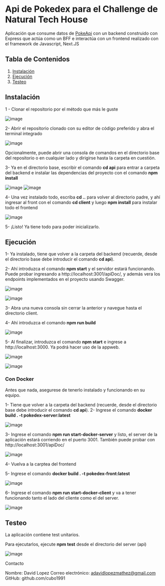 # Api de Pokedex para el Challenge de Natural Tech House

Aplicación que consume datos de [PokeApi](https://pokeapi.co/) con un backend construido con Express que actúa como un BFF e interactúa con un frontend realizado con el framework de Javascript, Next.JS

## Tabla de Contenidos

1. [Instalación](#instalación)
2. [Ejecución](#ejecución)
3. [Testeo](#testeo)


## Instalación

1 - Clonar el repositorio por el método que más le guste

![image](https://github.com/cubo1991/challengeNatural/assets/51756722/6c5c447c-601e-4d38-9a53-7adddb2b26f4)

2- Abrir el repositorio clonado con su editor de código preferido y abra el terminal integrado

![image](https://github.com/cubo1991/challengeNatural/assets/51756722/7b0a1ef0-9451-4a42-8ea1-7c80db1d5da1)

Opcionalmente, puede abrir una consola de comandos en el directorio base del repositorio o en cualquier lado y dirigirse hasta la carpeta en cuestión.

3- Ya en el directorio base, escribir el comando **cd api** para entrar a carpeta del backend e instalar las dependencias del proyecto con el comando **npm install**

![image](https://github.com/cubo1991/challengeNatural/assets/51756722/d15a7bd3-3238-4f93-bccc-1fb68306acc0)
![image](https://github.com/cubo1991/challengeNatural/assets/51756722/862090d3-7ef9-4421-893b-1ce9baed4820)

4- Una vez instalado todo, escriba **cd ..** para volver al directorio padre, y ahí ingresar al front con el comando **cd client** y luego  **npm install** para instalar todo el frontend

![image](https://github.com/cubo1991/challengeNatural/assets/51756722/f8f1f91b-aca9-487d-a06c-21f26524ae82)


5- ¡Listo! Ya tiene todo para poder inicializarlo.


## Ejecución
1- Ya instalado, tiene que volver a la carpeta del backend (recuerde, desde el directorio base debe introducir el comando **cd api**).

2- Ahí introduzca el comando **npm start** y el servidor estará funcionando. Puede probar ingresando a http://localhost:3001/apiDoc/, y además vera los endpoints implementados en el proyecto usando Swagger.

![image](https://github.com/cubo1991/challengeNatural/assets/51756722/ae8edb93-2583-4d57-b414-b9ddde9f94e8)

![image](https://github.com/cubo1991/challengeNatural/assets/51756722/ba50edc0-55e7-4105-93aa-1e2d59f64078)



3- Abra una nueva consola sin cerrar la anterior y navegue hasta el directorio client.

4- Ahí introduzca el comando **npm run build** 

![image](https://github.com/cubo1991/challengeNatural/assets/51756722/b1346388-18c2-4d2b-8b45-efffb2d054e1)


5- Al finalizar, introduzca el comando **npm start** e ingrese a http://localhost:3000. Ya podrá hacer uso de la appweb.

![image](https://github.com/cubo1991/challengeNatural/assets/51756722/d5dd666e-c75a-4d49-9c57-336e249caad7)

![image](https://github.com/cubo1991/challengeNatural/assets/51756722/7d124fc9-b267-4eaa-b7a0-c57d685a083d)




### Con Docker 

Antes que nada, asegurese de tenerlo instalado y funcionando en su equipo.

1- Tiene que volver a la carpeta del backend (recuerde, desde el directorio base debe introducir el comando **cd api**).
2- Ingrese el comando **docker build . -t pokedex-server:latest**

![image](https://github.com/cubo1991/challengeNatural/assets/51756722/1070f75b-0824-4368-b370-c91b142f40dc)

3- Ingrese el comando **npm run start-docker-server** y listo, el server de la aplicación estará corriendo en el puerto 3001. También puede probar con http://localhost:3001/apiDoc/

![image](https://github.com/cubo1991/challengeNatural/assets/51756722/346c6d93-34b9-45cf-b09f-f0eb7627bf73)

4- Vuelva a la carptea del frontend

5- Ingrese el comando **docker build . -t pokedex-front:latest**

![image](https://github.com/cubo1991/challengeNatural/assets/51756722/98e0d3a3-92f0-4e4b-95cc-1ccd8183ed90)


6- Ingrese el comando **npm run start-docker-client** y va a tener funcionando tanto el lado del cliente como el del server.

![image](https://github.com/cubo1991/challengeNatural/assets/51756722/ad5af5f7-3b80-43a4-84a4-4fc819292cfe)


## Testeo

La aplicación contiene test unitarios.

Para ejecutarlos, ejecute **npm test** desde el directorio del server (api)

![image](https://github.com/cubo1991/challengeNatural/assets/51756722/8eaf1b48-5036-4752-8667-3d8740ad7dd2)





Contacto


Nombre: David Lopez
Correo electrónico: adavidlopezmathez@gmail.com
GitHub: github.com/cubo1991
